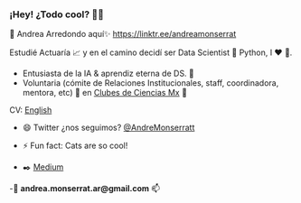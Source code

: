 ### ¡Hey! ¿Todo cool? 👋👋

:princess: Andrea Arredondo aquí✨ https://linktr.ee/andreamonserrat


Estudié Actuaría :chart_with_upwards_trend: y en el camino decidí ser Data Scientist :information_desk_person: 
Python, I :heart: :snake:.


- Entusiasta de la IA & aprendiz eterna de DS. :robot:
- Voluntaria (cómite de Relaciones Institucionales, staff, coordinadora, mentora, etc) 🔭 en [Clubes de Ciencias Mx](https://www.clubesdeciencia.mx/)
:dart: 

CV:  [English](https://docs.google.com/document/d/1oNyQ_icqRSmodum2ymtn-icZgKb0dPRM4EJtYph5Bms/edit?usp=sharing)

- 😄 Twitter ¿nos seguimos? [@AndreMonserratt](https://twitter.com/AndreMonserratt) 
- ⚡ Fun fact: Cats are so cool!


- :black_nib: [Medium](https://medium.com/@andrea.monserrat.ar/con-tal-de-mantenerse-quieto-i-b1f078c9f61d?source=friends_link&sk=35cc9990e543d2c94b2eb0fdbfa830f0)


-:email: __andrea.monserrat.ar@gmail.com__  📫


<!--
**Andrea-Monserrat/Andrea-Monserrat** is a ✨ _special_ ✨ repository because its `README.md` (this file) appears on your GitHub profile.
